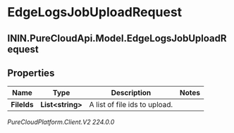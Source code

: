 # EdgeLogsJobUploadRequest

## ININ.PureCloudApi.Model.EdgeLogsJobUploadRequest

## Properties

|Name | Type | Description | Notes|
|------------ | ------------- | ------------- | -------------|
| **FileIds** | **List&lt;string&gt;** | A list of file ids to upload. | |



_PureCloudPlatform.Client.V2 224.0.0_
